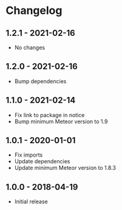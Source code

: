# Changelog

## 1.2.1 - 2021-02-16
* No changes

## 1.2.0 - 2021-02-16
* Bump dependencies

## 1.1.0 - 2021-02-14
* Fix link to package in notice
* Bump minimum Meteor version to 1.9

## 1.0.1 - 2020-01-01
* Fix imports
* Update dependencies
* Update minimum Meteor version to 1.8.3

## 1.0.0 - 2018-04-19
* Initial release 
